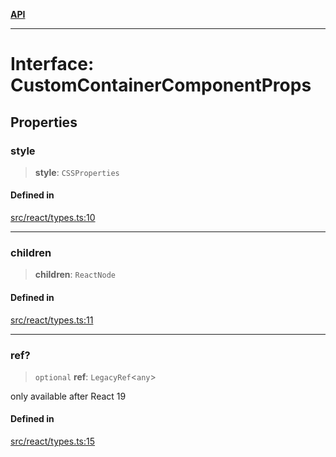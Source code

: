 [**API**](../../API.md)

***

# Interface: CustomContainerComponentProps

## Properties

### style

> **style**: `CSSProperties`

#### Defined in

[src/react/types.ts:10](https://github.com/inokawa/virtua/blob/35dfa1c6e2e6854ecd417abe6fb93c829e7500e4/src/react/types.ts#L10)

***

### children

> **children**: `ReactNode`

#### Defined in

[src/react/types.ts:11](https://github.com/inokawa/virtua/blob/35dfa1c6e2e6854ecd417abe6fb93c829e7500e4/src/react/types.ts#L11)

***

### ref?

> `optional` **ref**: `LegacyRef`\<`any`\>

only available after React 19

#### Defined in

[src/react/types.ts:15](https://github.com/inokawa/virtua/blob/35dfa1c6e2e6854ecd417abe6fb93c829e7500e4/src/react/types.ts#L15)
